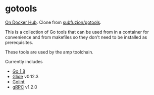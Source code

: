 # gotools

[On Docker Hub](https://hub.docker.com/r/subfuzion/gotools). Clone from [subfuzion/gotools](https://github.com/subfuzion/docker-gotools).

This is a collection of Go tools that can be used from in a container for convenience
and from makefiles so they don't need to be installed as prerequisites.

These tools are used by the amp toolchain.

Currently includes

* [Go 1.8](https://hub.docker.com/_/golang/)
* [Glide](https://glide.sh/) v0.12.3
* [Golint](https://github.com/golang/lint)
* [gRPC](https://github.com/grpc/grpc-go/) v1.2.0

